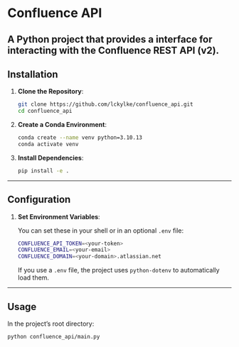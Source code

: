 # Confluence API

A Python project that provides a interface for interacting with the Confluence REST API (v2). 
---

## Installation

1. **Clone the Repository**:

   ```bash
   git clone https://github.com/lckylke/confluence_api.git
   cd confluence_api
   ```

2. **Create a Conda Environment**:

   ```bash
   conda create --name venv python=3.10.13
   conda activate venv
   ```

3. **Install Dependencies**:

   ```bash
   pip install -e .
   ```

---

## Configuration

1. **Set Environment Variables**:

   You can set these in your shell or in an optional `.env` file:
   ```bash
   CONFLUENCE_API_TOKEN=<your-token>
   CONFLUENCE_EMAIL=<your-email>
   CONFLUENCE_DOMAIN=<your-domain>.atlassian.net
   ```
   If you use a `.env` file, the project uses `python-dotenv` to automatically load them.


---

## Usage

In the project’s root directory:

```bash
python confluence_api/main.py
```

